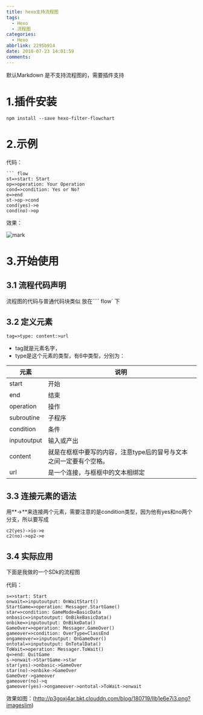```yaml
---
title: hexo支持流程图
tags:
  - Hexo
  - 流程图
categories:
  - Hexo
abbrlink: 2295b914
date: 2018-07-23 14:01:59
comments:
---
```

默认Markdown 是不支持流程图的，需要插件支持

<!-- more -->

# 1.插件安装

``` 
npm install --save hexo-filter-flowchart
```

# 2.示例

代码：

```
​``` flow
st=>start: Start
op=>operation: Your Operation
cond=>condition: Yes or No?
e=>end
st->op->cond
cond(yes)->e
cond(no)->op
```

效果：

![mark](http://p3goxj4ar.bkt.clouddn.com/blog/180723/Lg5gGiB1c4.png?imageslim)

# 3.开始使用

## 3.1 流程代码声明

流程图的代码与普通代码块类似 放在```` flow` 下

## 3.2 定义元素

``` 
tag=>type: content:>url
```

- tag就是元素名字，
- type是这个元素的类型，有6中类型，分别为：



| 元素  | 说明 |
| ----- | ---- |
| start | 开始 |
| end   | 结束 |
|operation |  操作|
|subroutine | 子程序|
|condition  |  条件|
|inputoutput | 输入或产出|
|content |就是在框框中要写的内容，注意type后的冒号与文本之间一定要有个空格。|
|url |是一个连接，与框框中的文本相绑定|

## 3.3 连接元素的语法

用**->**来连接两个元素，需要注意的是condition类型，因为他有yes和no两个分支，所以要写成

```
c2(yes)->io->e 
c2(no)->op2->e
```

## 3.4 实际应用

下面是我做的一个SDk的流程图

代码：

```
s=>start: Start
onwait=>inputoutput: OnWaitStart()
StartGame=>operation: Messager.StartGame()
star=>condition: GameMode=BasicData
onbasic=>inputoutput: OnBikeBasicData()
onbike=>inputoutput: OnBikeData()
GameOver=>operation: Messager.GameOver()
gameover=>condition: OverType=ClassEnd
ongameover=>inputoutput: OnGameOver()
ontotal=>inputoutput: OnTotalData()
ToWait=>operation: Messager.ToWait()
q=>end: QuitGame
s->onwait->StartGame->star
star(yes)->onbasic->GameOver
star(no)->onbike->GameOver
GameOver->gameover
gameover(no)->q
gameover(yes)->ongameover->ontotal->ToWait->onwait
```

效果如图：(http://p3goxj4ar.bkt.clouddn.com/blog/180719/llb1e6e7i3.png?imageslim)